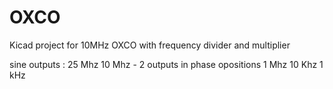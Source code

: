 # OXCO
Kicad project for 10MHz OXCO with frequency divider and multiplier

sine outputs :
25 Mhz
10 Mhz - 2 outputs in phase opositions
1 Mhz
10 Khz
1 kHz
